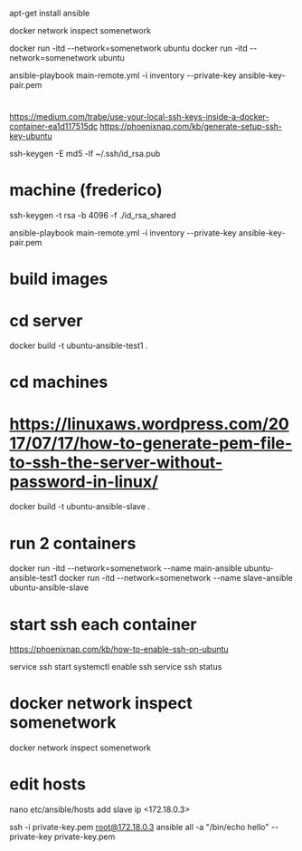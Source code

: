 apt-get install ansible

docker network inspect somenetwork

docker run -itd --network=somenetwork ubuntu
docker run -itd --network=somenetwork ubuntu

ansible-playbook main-remote.yml -i inventory --private-key ansible-key-pair.pem

# 
https://medium.com/trabe/use-your-local-ssh-keys-inside-a-docker-container-ea1d117515dc
https://phoenixnap.com/kb/generate-setup-ssh-key-ubuntu

ssh-keygen -E md5 -lf ~/.ssh/id_rsa.pub

# machine (frederico)
ssh-keygen -t rsa -b 4096 -f ./id_rsa_shared

ansible-playbook main-remote.yml -i inventory --private-key ansible-key-pair.pem

# build images

# cd server
docker build -t ubuntu-ansible-test1 .

# cd machines
# https://linuxaws.wordpress.com/2017/07/17/how-to-generate-pem-file-to-ssh-the-server-without-password-in-linux/
docker build -t ubuntu-ansible-slave .

# run 2 containers

docker run -itd --network=somenetwork --name main-ansible ubuntu-ansible-test1
docker run -itd --network=somenetwork --name slave-ansible ubuntu-ansible-slave


# start ssh each container
https://phoenixnap.com/kb/how-to-enable-ssh-on-ubuntu

service ssh start
systemctl enable ssh
service ssh status

# docker network inspect somenetwork
docker network inspect somenetwork

# edit hosts
nano etc/ansible/hosts
add slave ip <172.18.0.3>




ssh -i private-key.pem root@172.18.0.3
ansible all -a "/bin/echo hello" --private-key private-key.pem